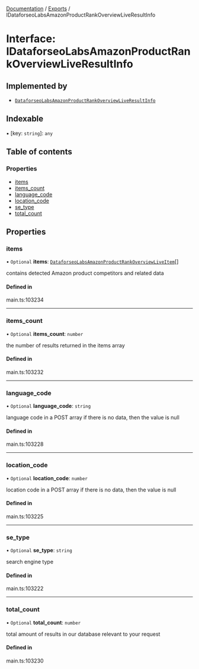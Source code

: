 [Documentation](../README.md) / [Exports](../modules.md) / IDataforseoLabsAmazonProductRankOverviewLiveResultInfo

# Interface: IDataforseoLabsAmazonProductRankOverviewLiveResultInfo

## Implemented by

- [`DataforseoLabsAmazonProductRankOverviewLiveResultInfo`](../classes/DataforseoLabsAmazonProductRankOverviewLiveResultInfo.md)

## Indexable

▪ [key: `string`]: `any`

## Table of contents

### Properties

- [items](IDataforseoLabsAmazonProductRankOverviewLiveResultInfo.md#items)
- [items\_count](IDataforseoLabsAmazonProductRankOverviewLiveResultInfo.md#items_count)
- [language\_code](IDataforseoLabsAmazonProductRankOverviewLiveResultInfo.md#language_code)
- [location\_code](IDataforseoLabsAmazonProductRankOverviewLiveResultInfo.md#location_code)
- [se\_type](IDataforseoLabsAmazonProductRankOverviewLiveResultInfo.md#se_type)
- [total\_count](IDataforseoLabsAmazonProductRankOverviewLiveResultInfo.md#total_count)

## Properties

### items

• `Optional` **items**: [`DataforseoLabsAmazonProductRankOverviewLiveItem`](../classes/DataforseoLabsAmazonProductRankOverviewLiveItem.md)[]

contains detected Amazon product competitors and related data

#### Defined in

main.ts:103234

___

### items\_count

• `Optional` **items\_count**: `number`

the number of results returned in the items array

#### Defined in

main.ts:103232

___

### language\_code

• `Optional` **language\_code**: `string`

language code in a POST array
if there is no data, then the value is null

#### Defined in

main.ts:103228

___

### location\_code

• `Optional` **location\_code**: `number`

location code in a POST array
if there is no data, then the value is null

#### Defined in

main.ts:103225

___

### se\_type

• `Optional` **se\_type**: `string`

search engine type

#### Defined in

main.ts:103222

___

### total\_count

• `Optional` **total\_count**: `number`

total amount of results in our database relevant to your request

#### Defined in

main.ts:103230
